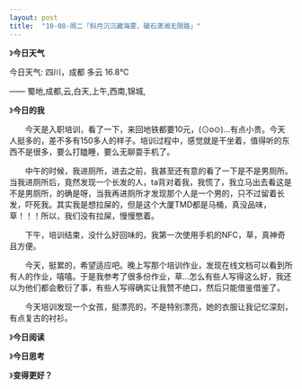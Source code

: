 ```yaml
---
layout: post
title:  "10-08-周二「斜月沉沉藏海雾，碣石潇湘无限路」"
---
```




 

》**今日天气**

今日天气: 四川，成都 多云 16.8℃

 —— 蜀地,成都,云,白天,上午,西南,锦城,

》**今日的我**

　　今天是入职培训，看了一下，来回地铁都要10元，(⊙o⊙)…有点小贵。今天人挺多的，差不多有150多人的样子。培训过程中，感觉就是干坐着，值得听的东西不是很多，要么打瞌睡，要么无聊耍手机了。

　　中午的时候，我进厕所，进去之前，我甚至还有意的看了一下是不是男厕所。当我进厕所后，竟然发现一个长发的人，ta背对着我，我慌了，我立马出去看这是不是男厕所，的确是呀，当我再进厕所才发现那个人是一个男的，只不过留着长发，吓死我。其实我是想拉屎的，但是这个大厦TMD都是马桶，真没品味，草！！！所以，我们没有拉屎，慢慢憋着。

　　下午，培训结束，没什么好回味的，我第一次使用手机的NFC，草，真神奇且方便。

　　今天，挺累的，希望适应吧。晚上写那个培训作业，发现在线文档可以看到所有人的作业，嘻嘻。于是我参考了很多份作业，草...怎么有些人写得这么好，我还以为他们都会敷衍了事，有些人写得确实让我赞不绝口，然后只能借鉴借鉴了。

　　今天培训发现一个女孩，挺漂亮的，不是特别漂亮，她的衣服让我记忆深刻，有点复古的衬衫。

》**今日阅读**



》**今日思考**



》**变得更好？**

